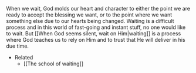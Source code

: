 When we wait, God molds our heart and character to either the point we are ready to accept the blessing we want, or to the point where we want something else due to our hearts being changed. Waiting is a difficult process and in this world of fast-going and instant stuff, no one would like to wait. But [[When God seems silent, wait on Him|waiting]] is a process where God teaches us to rely on Him and to trust that He will deliver in his due time.

- Related
	- [[The school of waiting]]
